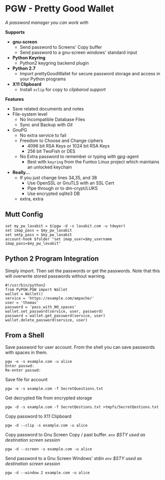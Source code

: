 PGW - Pretty Good Wallet
========================
*A password manager you can work with*


**Supports**
  - **gnu-screen**
    - Send password to Screens' Copy buffer
    - Send password to a gnu-screen windows' standard input
  - **Python Keyring**
    - Python2 keygring backend plugin
  - **Python 2.7**
    - Import prettyGoodWallet for secure password storage and access in your Python programs
  - **X11 Clipboard**
    - Install `xclip` for copy to *clipbarod support*

**Features**
- Save related documents and notes
- File-system level
  - No Incompatible Database Files
  - Sync and Backup with _Git_
- GnuPG 
  - No extra service to fail
  - Freedom to Choose and Change ciphers
    - 4096 bit RSA Keys or 1024 bit RSA Keys
    - 256 bit TwoFish or DES
  - No Extra password to remember or typing with gpg-agent
    - Best with `keyring` from the Funtoo Linux project which maintains an unlocked keychain
- **Really...**
  - If you just change lines 34,35, and 38
    - Use OpenSSL or GnuTLS with an SSL Cert
    - Pipe through or to dm-crypt/LUKS
    - Use encrypted sqlite3 DB
  - extra, extra


Mutt Config
-----------


    set my_pw_lavabit = $(pgw -d -s lavabit.com -u tdwyer)
    set imap_pass = $my_pw_lavabit
    set smtp_pass = $my_pw_lavabit
    account-hook $folder "set imap_user=$my_username imap_pass=$my_pw_lavabit"


Python 2 Program Integration
----------------------------


Simply import. Then set the passwords or get the passwords. Note that this will overwrite stored passwords without warning.

    #!/usr/bin/python2
    from PyPGW.PGW import Wallet
    wallet = Wallet()
    service = 'https://example.com/ampache/'
    user = 'thomas'
    password = 'pass_with_NO_spaces'
    wallet.set_password(service, user, password)
    password = wallet.get_password(service, user)
    wallet.delete_password(service, user)


From a Shell
------------


Save password for user account. From the shell you can save passwords with spaces in them.

    pgw -e -s example.com -u alice
    Enter passwd:
    Re-enter passwd:

Save file for account

    pgw -e -s example.com -f SecretQuestions.txt

Get decrypted file from encrypted storage

    pgw -d -s example.com -f SecretQestions.txt >tmpfs/SecretQestions.txt

Copy password to X11 Clipboard

    pgw -d --clip -s example.com -u alice

Copy password to Gnu Screen Copy / past buffer. *`env` $STY used as destination screen session*

    pgw -d --screen -s example.com -u alice

Send password to a Gnu Screen Windows' stdin *`env` $STY used as destination screen session*

    pgw -d --window 2 example.com -u alice


